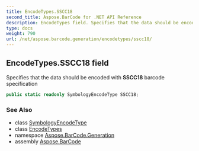 ```yaml
---
title: EncodeTypes.SSCC18
second_title: Aspose.BarCode for .NET API Reference
description: EncodeTypes field. Specifies that the data should be encoded with SSCC18 barcode specification
type: docs
weight: 790
url: /net/aspose.barcode.generation/encodetypes/sscc18/
---
```

## EncodeTypes.SSCC18 field

Specifies that the data should be encoded with **SSCC18** barcode specification

```csharp
public static readonly SymbologyEncodeType SSCC18;
```

### See Also

* class [SymbologyEncodeType](../../symbologyencodetype/)
* class [EncodeTypes](../)
* namespace [Aspose.BarCode.Generation](../../encodetypes/)
* assembly [Aspose.BarCode](../../../)


